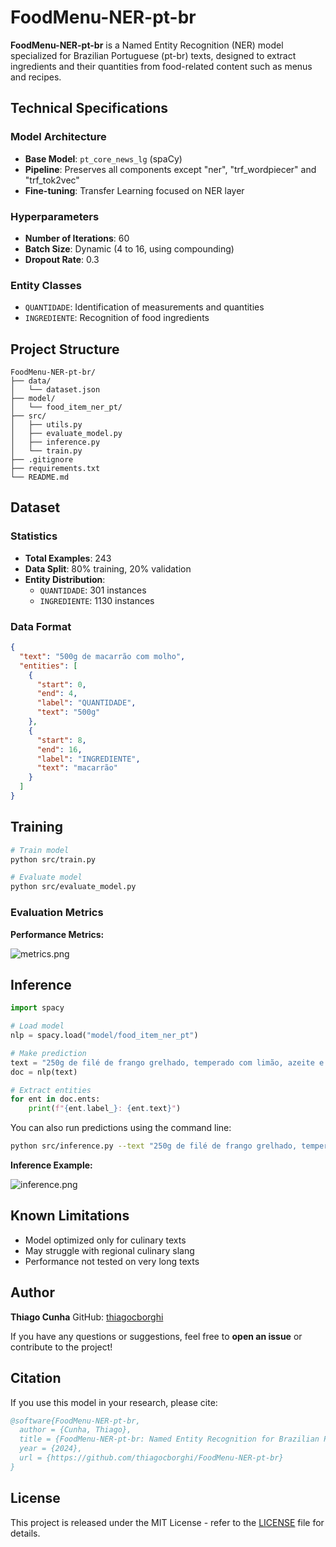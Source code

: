 # FoodMenu-NER-pt-br

**FoodMenu-NER-pt-br** is a Named Entity Recognition (NER) model specialized for Brazilian Portuguese (pt-br) texts, designed to extract ingredients and their quantities from food-related content such as menus and recipes.

## Technical Specifications

### Model Architecture
- **Base Model**: `pt_core_news_lg` (spaCy)
- **Pipeline**: Preserves all components except "ner", "trf_wordpiecer" and "trf_tok2vec"
- **Fine-tuning**: Transfer Learning focused on NER layer

### Hyperparameters
- **Number of Iterations**: 60
- **Batch Size**: Dynamic (4 to 16, using compounding)
- **Dropout Rate**: 0.3

### Entity Classes
- `QUANTIDADE`: Identification of measurements and quantities
- `INGREDIENTE`: Recognition of food ingredients

## Project Structure

```plaintext
FoodMenu-NER-pt-br/
├── data/
│   └── dataset.json         
├── model/
│   └── food_item_ner_pt/   
├── src/
│   ├── utils.py             
│   ├── evaluate_model.py    
│   ├── inference.py         
│   └── train.py             
├── .gitignore
├── requirements.txt
└── README.md
```

## Dataset

### Statistics
- **Total Examples**: 243
- **Data Split**: 80% training, 20% validation
- **Entity Distribution**:
  - `QUANTIDADE`: 301 instances
  - `INGREDIENTE`: 1130 instances

### Data Format
```json
{
  "text": "500g de macarrão com molho",
  "entities": [
    {
      "start": 0,
      "end": 4,
      "label": "QUANTIDADE",
      "text": "500g"
    },
    {
      "start": 8,
      "end": 16,
      "label": "INGREDIENTE",
      "text": "macarrão"
    }
  ]
}
```

## Training

```bash
# Train model
python src/train.py

# Evaluate model
python src/evaluate_model.py
```

### Evaluation Metrics

**Performance Metrics:**

![metrics.png](https://i.postimg.cc/BZTCGfcy/metrics.png)

## Inference

```python
import spacy

# Load model
nlp = spacy.load("model/food_item_ner_pt")

# Make prediction
text = "250g de filé de frango grelhado, temperado com limão, azeite e ervas finas. Servido com arroz basmati e legumes assados como abóbora e cenoura"
doc = nlp(text)

# Extract entities
for ent in doc.ents:
    print(f"{ent.label_}: {ent.text}")
```

You can also run predictions using the command line:

```bash
python src/inference.py --text "250g de filé de frango grelhado, temperado com limão, azeite e ervas finas. Servido com arroz basmati e legumes assados como abóbora e cenoura"
```

**Inference Example:**

![inference.png](https://i.postimg.cc/RFHx0ZVw/inference.png)

## Known Limitations
- Model optimized only for culinary texts
- May struggle with regional culinary slang
- Performance not tested on very long texts

## Author

**Thiago Cunha**
GitHub: [thiagocborghi](https://github.com/thiagocborghi)

If you have any questions or suggestions, feel free to **open an issue** or contribute to the project!

## Citation

If you use this model in your research, please cite:

```bibtex
@software{FoodMenu-NER-pt-br,
  author = {Cunha, Thiago},
  title = {FoodMenu-NER-pt-br: Named Entity Recognition for Brazilian Portuguese Food Menus},
  year = {2024},
  url = {https://github.com/thiagocborghi/FoodMenu-NER-pt-br}
}
```

## License

This project is released under the MIT License - refer to the [LICENSE](LICENSE) file for details.